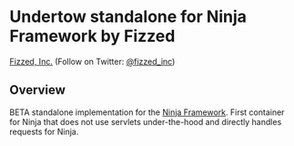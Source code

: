 Undertow standalone for Ninja Framework by Fizzed
=================================================

[Fizzed, Inc.](http://fizzed.com) (Follow on Twitter: [@fizzed_inc](http://twitter.com/fizzed_inc))

## Overview

BETA standalone implementation for the [Ninja Framework](https://github.com/ninjaframework/ninja).
First container for Ninja that does not use servlets under-the-hood and directly
handles requests for Ninja.
